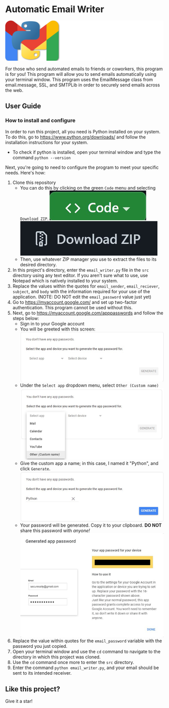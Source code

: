 # Automatic Email Writer

![Logo](images/Logo.png)

For those who send automated emails to friends or coworkers, this program is for you! This program will allow you to
send emails automatically using your terminal window. This program uses the EmailMessage class from email.message, SSL, and SMTPLib in order to securely send emails across the web.

## User Guide

### How to install and configure

In order to run this project, all you need is Python installed on your system. To do this, go to
https://www.python.org/downloads/ and follow the installation instructions for your system.

* To check if python is installed, open your terminal window and type the command `python --version`

Next, you're going to need to configure the program to meet your specific needs. Here's how:

1. Clone this repository
   * You can do this by clicking on the green `Code` menu and selecting `Download ZIP`.
   ![](images/clone-repo.jpg)
   ![](images/download-zip.jpg)
   * Then, use whatever ZIP manager you use to extract the files to its desired directory.
2. In this project's directory, enter the `email_writer.py` file in the `src` directory using any text editor. If you
aren't sure what to use, use Notepad which is natively installed to your system.
3. Replace the values within the quotes for `email_sender`, `email_reciever`, `subject`, and `body` with the information
required for your use of the application. (NOTE: DO NOT edit the `email_password` value just yet)
4. Go to https://myaccount.google.com/ and set up two-factor authentication. This program cannot be used without this.
5. Next, go to https://myaccount.google.com/apppasswords and follow the steps below:
    * Sign in to your Google account
    * You will be greeted with this screen:
   ![](images/app-passwords-1.jpg)
    * Under the `Select app` dropdown menu, select `Other (Custom name)`
   ![](images/app-passwords-2.jpg)
    * Give the custom app a name; in this case, I named it "Python", and click `Generate`.
   ![](images/app-passwords-3.jpg)
    * Your password will be generated. Copy it to your clipboard. **DO NOT** share this password with _anyone!_
   ![](images/app-passwords-4.jpg)
6. Replace the value within quotes for the `email_password` variable with the password you just copied.
7. Open your terminal window and use the `cd` command to navigate to the directory in which this project was cloned.
8. Use the `cd` command once more to enter the `src` directory.
9. Enter the command `python email_writer.py`, and your email should be sent to its intended receiver.

## Like this project?

Give it a star!